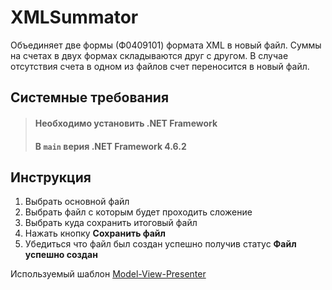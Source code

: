 #   XMLSummator

Объединяет две формы (Ф0409101) формата XML в новый файл. Суммы на счетах в двух формах складываются друг с другом. В случае отсутствия счета в одном из файлов счет переносится в новый файл. 


## Системные требования
>#### Необходимо установить .NET Framework
>#### В `main` верия .NET Framework 4.6.2

##  Инструкция
1.  Выбрать основной файл
1.  Выбрать файл с которым будет проходить сложение
1.  Выбрать куда сохранить итоговый файл
1.  Нажать кнопку **Сохранить файл**
1.  Убедиться что файл был создан успешно получив статус **Файл успешно создан**

Используемый шаблон [Model-View-Presenter](https://habr.com/ru/company/otus/blog/537196/)
